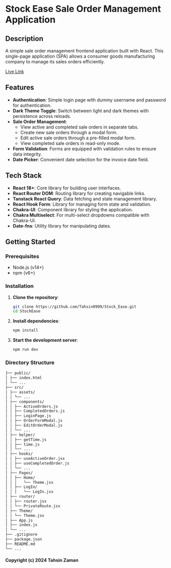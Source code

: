 # Stock Ease Sale Order Management Application

## Description

A simple sale order management frontend application built with React. This single-page application (SPA) allows a consumer goods manufacturing company to manage its sales orders efficiently.
<br/>

[Live Link](https://stockease09.netlify.app/)

## Features

- **Authentication**: Simple login page with dummy username and password for authentication.
- **Dark Theme Toggle**: Switch between light and dark themes with persistence across reloads.
- **Sale Order Management**:
  - View active and completed sale orders in separate tabs.
  - Create new sale orders through a modal form.
  - Edit active sale orders through a pre-filled modal form.
  - View completed sale orders in read-only mode.
- **Form Validation**: Forms are equipped with validation rules to ensure data integrity.
- **Date Picker**: Convenient date selection for the invoice date field.

## Tech Stack

- **React 18+**: Core library for building user interfaces.
- **React Router DOM**: Routing library for creating navigable links.
- **Tanstack React Query**: Data fetching and state management library.
- **React Hook Form**: Library for managing form state and validation.
- **Chakra-UI**: Component library for styling the application.
- **Chakra Multiselect**: For multi-select dropdowns compatible with Chakra-UI.
- **Date-fns**: Utility library for manipulating dates.

## Getting Started

### Prerequisites

- Node.js (v14+)
- npm (v6+)

### Installation

1. **Clone the repository**:
    ```bash
    git clone https://github.com/Tahsin0909/Stock_Ease.git
    cd StockEase
    ```

2. **Install dependencies**:
    ```bash
    npm install
    ```

3. **Start the development server**:
    ```bash
    npm run dev
    ```

### Directory Structure
```bash
├── public/
│ ├── index.html
│ └── ...
├── src/
│ ├── assets/
│ │ └── ...
│ ├── components/
│ │ ├── ActiveOrders.js
│ │ ├── CompletedOrders.js
│ │ ├── LoginPage.js
│ │ ├── OrderFormModal.js
│ │ ├── EditOrderModal.js
│ │ └── ...
│ ├── helper/
│ │ ├── getTime.js
│ │ ├── time.js
│ │ └── ...
│ ├── hooks/
│ │ ├── useActiveOrder.jsx
│ │ ├── useCompletedOrder.js
│ │ └── ...
│ ├── Pages/
│ │ ├── Home/
│ │ │   └── Theme.jsx
│ │ ├── LogIn/
│ │ │   └── LogIn.jsx
│ ├── router/
│ │ ├── router.jsx
│ │ └── PrivateRoute.jsx
│ ├── Theme/
│ │ └── Theme.jsx
│ ├── App.js
│ ├── index.js
│ └── ...
├── .gitignore
├── package.json
├── README.md
└── ...
 ```

#### Copyright (c) 2024 Tahsin Zaman
